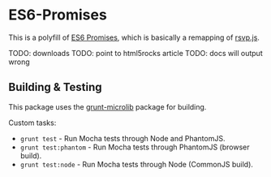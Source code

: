 # ES6-Promises

This is a polyfill of [ES6 Promises](https://github.com/domenic/promises-unwrapping), which is basically a remapping of [rsvp.js](https://github.com/tildeio/rsvp.js).

TODO: downloads
TODO: point to html5rocks article
TODO: docs will output wrong

## Building & Testing

This package uses the [grunt-microlib](https://github.com/thomasboyt/grunt-microlib) package for building.

Custom tasks:

* `grunt test` - Run Mocha tests through Node and PhantomJS.
* `grunt test:phantom` - Run Mocha tests through PhantomJS (browser build).
* `grunt test:node` - Run Mocha tests through Node (CommonJS build).
